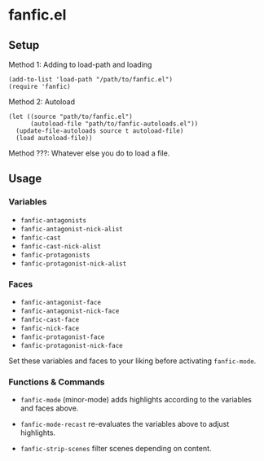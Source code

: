 fanfic.el
=========

Setup
-----
Method 1: Adding to load-path and loading

    (add-to-list 'load-path "/path/to/fanfic.el")
    (require 'fanfic)

Method 2: Autoload

    (let ((source "path/to/fanfic.el")
          (autoload-file "path/to/fanfic-autoloads.el"))
      (update-file-autoloads source t autoload-file)
      (load autoload-file))
    
Method ???: Whatever else you do to load a file.

Usage
-----
### Variables

* `fanfic-antagonists`
* `fanfic-antagonist-nick-alist`
* `fanfic-cast`
* `fanfic-cast-nick-alist`
* `fanfic-protagonists`
* `fanfic-protagonist-nick-alist`

### Faces
* `fanfic-antagonist-face`
* `fanfic-antagonist-nick-face`
* `fanfic-cast-face`
* `fanfic-nick-face`
* `fanfic-protagonist-face`
* `fanfic-protagonist-nick-face`

Set these variables and faces to your liking before activating `fanfic-mode`.

### Functions & Commands
* `fanfic-mode` (minor-mode)
  adds highlights according to the variables and faces
  above.

* `fanfic-mode-recast` re-evaluates the variables above to adjust highlights.

* `fanfic-strip-scenes` filter scenes depending on content.
